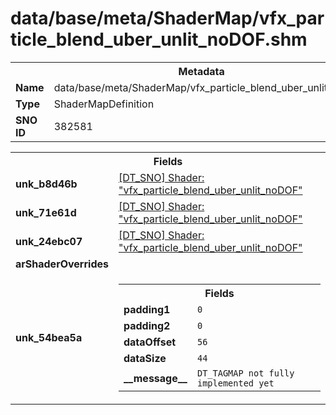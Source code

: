 <h1>data/base/meta/ShaderMap/vfx_particle_blend_uber_unlit_noDOF.shm</h1><table><tr><th colspan="100%">Metadata</th></tr><tr><td><b>Name</b></td><td>data/base/meta/ShaderMap/vfx_particle_blend_uber_unlit_noDOF.shm</td></tr><tr><td><b>Type</b></td><td>ShaderMapDefinition</td></tr><tr><td><b>SNO ID</b></td><td>382581</td></tr></table>

<table><tr><th colspan="100%">Fields</th></tr><tr><td><b>unk_b8d46b</b></td><td><a href="..\Shader\vfx_particle_blend_uber_unlit_noDOF.shd">[DT_SNO] Shader: "vfx_particle_blend_uber_unlit_noDOF"</a></td></tr><tr><td><b>unk_71e61d</b></td><td><a href="..\Shader\vfx_particle_blend_uber_unlit_noDOF.shd">[DT_SNO] Shader: "vfx_particle_blend_uber_unlit_noDOF"</a></td></tr><tr><td><b>unk_24ebc07</b></td><td><a href="..\Shader\vfx_particle_blend_uber_unlit_noDOF.shd">[DT_SNO] Shader: "vfx_particle_blend_uber_unlit_noDOF"</a></td></tr><tr><td><b>arShaderOverrides</b></td><td></td></tr><tr><td><b>unk_54bea5a</b></td><td><table><tr><th colspan="100%">Fields</th></tr><tr><td><b>padding1</b></td><td><code>0</code></td></tr><tr><td><b>padding2</b></td><td><code>0</code></td></tr><tr><td><b>dataOffset</b></td><td><code>56</code></td></tr><tr><td><b>dataSize</b></td><td><code>44</code></td></tr><tr><td><b>__message__</b></td><td><code>DT_TAGMAP not fully implemented yet</code></td></tr></table>

</td></tr></table>

